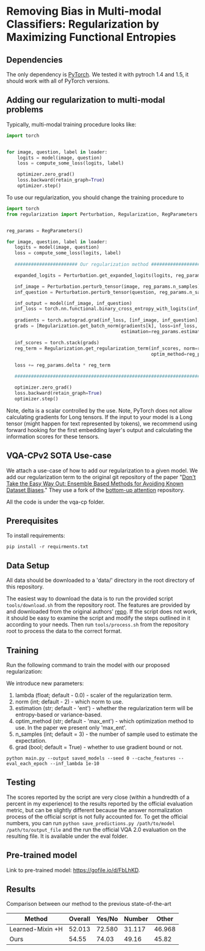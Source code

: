# Removing Bias in Multi-modal Classifiers: Regularization by Maximizing Functional Entropies
## Dependencies
The only dependency is [PyTorch](https://pytorch.org/). We tested it with pytroch 1.4 and 1.5, it should work with all of PyTorch versions.
## Adding our regularization to multi-modal problems

Typically, multi-modal training procedure looks like:

```python
import torch 


for image, question, label in loader:
    logits = model(image, question)
    loss = compute_some_loss(logits, label)

    optimizer.zero_grad()
    loss.backward(retain_graph=True)
    optimizer.step()
```

To use our regularization, you should change the training procedure to

 ```python
import torch
from regularization import Perturbation, Regularization, RegParameters


reg_params = RegParameters()

for image, question, label in loader:
    logits = model(image, question)
    loss = compute_some_loss(logits, label)
    
    ####################### Our regularization method #######################

    expanded_logits = Perturbation.get_expanded_logits(logits, reg_params.n_samples)

    inf_image = Perturbation.perturb_tensor(image, reg_params.n_samples)
    inf_question = Perturbation.perturb_tensor(question, reg_params.n_samples)

    inf_output = model(inf_image, inf_question)
    inf_loss = torch.nn.functional.binary_cross_entropy_with_logits(inf_output, expanded_logits)
    
    gradients = torch.autograd.grad(inf_loss, [inf_image, inf_question], create_graph=True)
    grads = [Regularization.get_batch_norm(gradients[k], loss=inf_loss,
                                           estimation=reg_params.estimation) for k in range(2)]

    inf_scores = torch.stack(grads)
    reg_term = Regularization.get_regularization_term(inf_scores, norm=reg_params.norm,
                                                      optim_method=reg_params.optim_method)
    
    loss += reg_params.delta * reg_term

    #########################################################################

    optimizer.zero_grad()
    loss.backward(retain_graph=True)
    optimizer.step()
```

Note, delta is a scalar controlled by the use.
Note, PyTorch does not allow calculating gradients for Long tensors.
If the input to your model is a Long tensor (might happen for text represented by tokens), we recommend using forward hooking for the first embedding layer's output and calculating the information scores for these tensors.  

## VQA-CPv2 SOTA Use-case
We attach a use-case of how to add our regularization to a given model. We add our regularization term to the original git repository of the paper "[Don't Take the Easy Way Out: Ensemble Based Methods for Avoiding Known Dataset Biases](https://arxiv.org/abs/1909.03683)." 
They use a fork of the [bottom-up attention](https://github.com/chrisc36/bottom-up-attention-vqa) repository.

All the code is under the vqa-cp folder.

## Prerequisites
To install requirements:
```setup
pip install -r requirments.txt
```
## Data Setup

All data should be downloaded to a 'data/' directory in the root
directory of this repository.

The easiest way to download the data is to run the provided script
`tools/download.sh` from the repository root. The features are
provided by and downloaded from the original authors'
[repo](https://github.com/peteanderson80/bottom-up-attention). If the
script does not work, it should be easy to examine the script and
modify the steps outlined in it according to your needs. Then run
`tools/process.sh` from the repository root to process the data to the
correct format.

## Training
Run the following command to train the model with our proposed regularization:

We introduce new parameters:
1. lambda (float; default - 0.0) - scaler of the regularization term.  
2. norm (int; default - 2) - which norm to use. 
3. estimation (str; default - 'ent') - whether the regularization term will be entropy-based or variance-based.
4. optim_method (str; default - 'max_ent') - which optimization method to use. In the paper we present only 'max_ent'.
5. n_samples (int; default = 3) - the number of sample used to estimate the expectation. 
6. grad (bool; default = True) - whether to use gradient bound or not. 
  
```training
python main.py --output saved_models --seed 0 --cache_features --eval_each_epoch --inf_lambda 1e-10
```

## Testing
The scores reported by the script are very close (within a hundredth of a percent in my experience) to the results
reported by the official evaluation metric, but can be slightly different because the 
answer normalization process of the official script is not fully accounted for.
To get the official numbers, you can run `python save_predictions.py /path/to/model /path/to/output_file`
and the run the official VQA 2.0 evaluation on the resulting file. It is available under the eval folder. 

## Pre-trained model
Link to pre-trained model: https://gofile.io/d/FbLhKD.

## Results

Comparison between our method to the previous state-of-the-art 

| Method           | Overall | Yes/No | Number | Other  |
|------------------|---------|--------|--------|--------|
| Learned-Mixin +H | 52.013  | 72.580 | 31.117 | 46.968 |
| Ours             | 54.55   | 74.03  | 49.16  | 45.82  |
